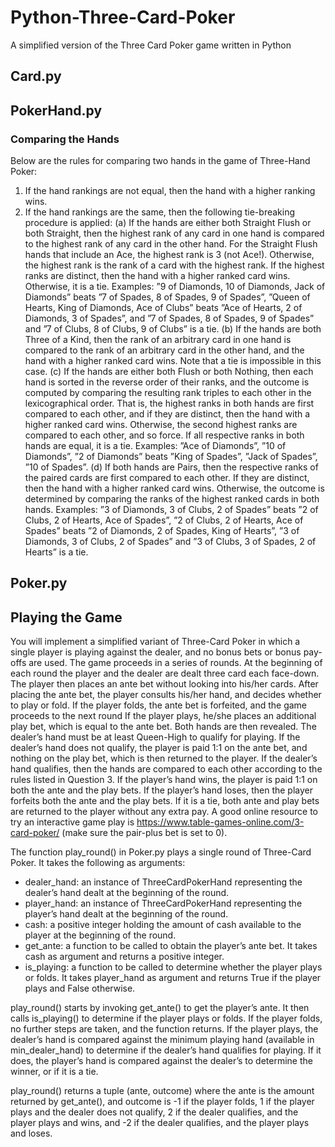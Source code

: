 # Python-Three-Card-Poker
A simplified version of the Three Card Poker game written in Python 

## Card.py

## PokerHand.py

### Comparing the Hands
Below are the rules for comparing two hands in the game of Three-Hand Poker:
1. If the hand rankings are not equal, then the hand with a higher ranking wins.
2. If the hand rankings are the same, then the following tie-breaking procedure is applied:
(a) If the hands are either both Straight Flush or both Straight, then the highest rank of any card in one hand is compared to the highest rank of any card in the other hand. For the Straight Flush hands that include an Ace, the highest rank is 3 (not Ace!). Otherwise, the highest rank is the rank of a card with the highest rank. If the highest ranks are distinct, then the hand with a higher ranked card wins. Otherwise, it is a tie.
Examples: ”9 of Diamonds, 10 of Diamonds, Jack of Diamonds” beats ”7 of Spades, 8 of Spades, 9 of Spades”, ”Queen of Hearts, King of Diamonds, Ace of Clubs” beats ”Ace of Hearts, 2 of Diamonds, 3 of Spades”, and ”7 of Spades, 8 of Spades, 9 of Spades” and ”7 of Clubs, 8 of Clubs, 9 of Clubs” is a tie.
(b) If the hands are both Three of a Kind, then the rank of an arbitrary card in one hand is compared to the rank of an arbitrary card in the other hand, and the hand with a higher ranked card wins. Note that a tie is impossible in this case.
(c) If the hands are either both Flush or both Nothing, then each hand is sorted in the reverse order of their ranks, and the outcome is computed by comparing the resulting rank triples to each other in the lexicographical order. That is, the highest ranks in both hands are first compared to each other, and if they are distinct, then the hand with a higher ranked card wins. Otherwise, the second highest ranks are compared to each other, and so force. If all respective ranks in both hands are equal, it is a tie.
Examples: ”Ace of Diamonds”, ”10 of Diamonds”, ”2 of Diamonds” beats ”King of Spades”, ”Jack of Spades”, ”10 of Spades”.
(d) If both hands are Pairs, then the respective ranks of the paired cards are first compared to each other. If they are distinct, then the hand with a higher ranked card wins. Otherwise, the outcome is determined by comparing the ranks of the highest ranked cards in both hands.
Examples: ”3 of Diamonds, 3 of Clubs, 2 of Spades” beats ”2 of Clubs, 2 of Hearts, Ace of Spades”, ”2 of Clubs, 2 of Hearts, Ace of Spades” beats ”2 of Diamonds, 2 of Spades, King of Hearts”, ”3 of Diamonds, 3 of Clubs, 2 of Spades” and ”3 of Clubs, 3 of Spades, 2 of Hearts” is a tie.

## Poker.py

## Playing the Game 
You will implement a simplified variant of Three-Card Poker in which a single player is playing against the dealer, and no bonus bets or bonus pay-offs are used. The game proceeds in a series of rounds. At the beginning of each round the player and the dealer are dealt three card each face-down. The player then places an ante bet without looking into his/her cards. After placing the ante bet, the player consults his/her hand, and decides whether to play or fold.
If the player folds, the ante bet is forfeited, and the game proceeds to the next round If the player plays, he/she places an additional play bet, which is equal to the ante bet. Both hands are then revealed. The dealer’s hand must be at least Queen-High to qualify for playing. If the dealer’s hand does not qualify, the player is paid 1:1 on the ante bet, and nothing on the play bet, which is then returned to the player. If the dealer’s hand qualifies, then the hands are compared to each other according to the rules listed in Question 3. If the player’s hand wins, the player is paid 1:1 on both the ante and the play bets. If the player’s hand loses, then the player forfeits both the ante and the play bets. If it is a tie, both ante and play bets are returned to the player without any extra pay. A good online resource to try an interactive game play is https://www.table-games-online.com/3-card-poker/ (make sure the pair-plus bet is set to 0).

The function play_round() in Poker.py plays a single round of Three-Card Poker. It takes the following as arguments:
- dealer_hand: an instance of ThreeCardPokerHand representing the dealer’s hand dealt at the beginning of the round.
- player_hand: an instance of ThreeCardPokerHand representing the player’s hand dealt at the beginning of the round.
- cash: a positive integer holding the amount of cash available to the player at the beginning of the round.
- get_ante: a function to be called to obtain the player’s ante bet. It takes cash as argument and returns a positive integer.
- is_playing: a function to be called to determine whether the player plays or folds. It takes player_hand as argument and returns True if the player plays and False otherwise.

play_round() starts by invoking get_ante() to get the player’s ante. It then calls is_playing() to determine if the player plays or folds. If the player folds, no further steps are taken, and the function returns. If the player plays, the dealer’s hand is compared against the minimum playing hand (available in min_dealer_hand) to determine if the dealer’s hand qualifies for playing. If it does, the player’s hand is compared against the dealer’s to determine the winner, or if it is a tie.

play_round() returns a tuple (ante, outcome) where the ante is the amount returned by get_ante(), and outcome is -1 if the player folds, 1 if the player plays and the dealer does not qualify, 2 if the dealer qualifies, and the player plays and wins, and -2 if the dealer qualifies, and the player plays and loses.

